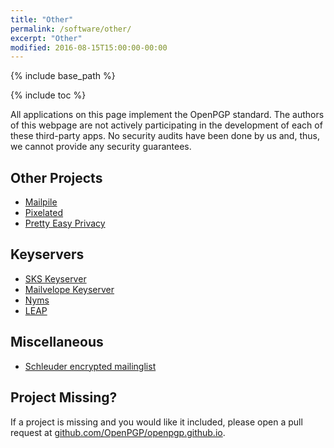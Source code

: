 ```yaml
---
title: "Other"
permalink: /software/other/
excerpt: "Other"
modified: 2016-08-15T15:00:00-00:00
---
```


{% include base_path %}

{% include toc %}

All applications on this page implement the OpenPGP standard.
The authors of this webpage are not actively participating in the development of each of these third-party apps.
No security audits have been done by us and, thus, we cannot provide any security guarantees.

## Other Projects
* [Mailpile](https://mailpile.is)
* [Pixelated](https://pixelated-project.org)
* [Pretty Easy Privacy](https://prettyeasyprivacy.com/)

## Keyservers
* [SKS Keyserver](https://sks-keyservers.net)
* [Mailvelope Keyserver](https://keys.mailvelope.com)
* [Nyms](http://nyms.io)
* [LEAP](https://leap.se)

## Miscellaneous
* [Schleuder encrypted mailinglist](https://schleuder2.nadir.org)

## Project Missing?
If a project is missing and you would like it included, please open a pull request at [github.com/OpenPGP/openpgp.github.io](https://github.com/OpenPGP/openpgp.github.io).